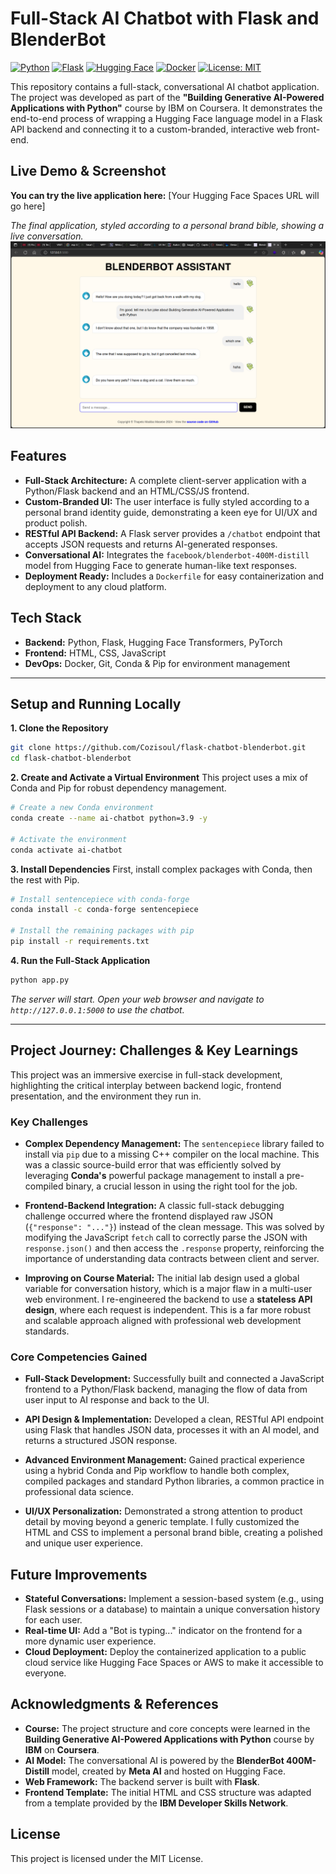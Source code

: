 # Full-Stack AI Chatbot with Flask and BlenderBot

[![Python](https://img.shields.io/badge/Python-3.9%2B-blue.svg)](https://www.python.org/)
[![Flask](https://img.shields.io/badge/Flask-3.0-black.svg)](https://flask.palletsprojects.com/)
[![Hugging Face](https://img.shields.io/badge/%F0%9F%A4%97%20Hugging%20Face-Transformers-yellow.svg)](https://huggingface.co/docs/transformers/index)
[![Docker](https://img.shields.io/badge/Docker-Ready-blue.svg)](https://www.docker.com/)
[![License: MIT](https://img.shields.io/badge/License-MIT-green.svg)](https://opensource.org/licenses/MIT)

This repository contains a full-stack, conversational AI chatbot application. The project was developed as part of the **"Building Generative AI-Powered Applications with Python"** course by IBM on Coursera. It demonstrates the end-to-end process of wrapping a Hugging Face language model in a Flask API backend and connecting it to a custom-branded, interactive web front-end.

## Live Demo & Screenshot

**You can try the live application here:** [Your Hugging Face Spaces URL will go here]

*The final application, styled according to a personal brand bible, showing a live conversation.*
![Final Application Screenshot](./final-app-screenshot.png) <!-- TODO: Add a screenshot of your final app and name it correctly! -->

## Features

*   **Full-Stack Architecture:** A complete client-server application with a Python/Flask backend and an HTML/CSS/JS frontend.
*   **Custom-Branded UI:** The user interface is fully styled according to a personal brand identity guide, demonstrating a keen eye for UI/UX and product polish.
*   **RESTful API Backend:** A Flask server provides a `/chatbot` endpoint that accepts JSON requests and returns AI-generated responses.
*   **Conversational AI:** Integrates the `facebook/blenderbot-400M-distill` model from Hugging Face to generate human-like text responses.
*   **Deployment Ready:** Includes a `Dockerfile` for easy containerization and deployment to any cloud platform.

## Tech Stack

*   **Backend:** Python, Flask, Hugging Face Transformers, PyTorch
*   **Frontend:** HTML, CSS, JavaScript
*   **DevOps:** Docker, Git, Conda & Pip for environment management

---

## Setup and Running Locally

**1. Clone the Repository**
```bash
git clone https://github.com/Cozisoul/flask-chatbot-blenderbot.git
cd flask-chatbot-blenderbot
```

**2. Create and Activate a Virtual Environment**
This project uses a mix of Conda and Pip for robust dependency management.

```bash
# Create a new Conda environment
conda create --name ai-chatbot python=3.9 -y

# Activate the environment
conda activate ai-chatbot
```

**3. Install Dependencies**
First, install complex packages with Conda, then the rest with Pip.
```bash
# Install sentencepiece with conda-forge
conda install -c conda-forge sentencepiece

# Install the remaining packages with pip
pip install -r requirements.txt
```

**4. Run the Full-Stack Application**
```bash
python app.py
```
*The server will start. Open your web browser and navigate to `http://127.0.0.1:5000` to use the chatbot.*

---

## Project Journey: Challenges & Key Learnings

This project was an immersive exercise in full-stack development, highlighting the critical interplay between backend logic, frontend presentation, and the environment they run in.

### Key Challenges

*   **Complex Dependency Management:** The `sentencepiece` library failed to install via `pip` due to a missing C++ compiler on the local machine. This was a classic source-build error that was efficiently solved by leveraging **Conda's** powerful package management to install a pre-compiled binary, a crucial lesson in using the right tool for the job.

*   **Frontend-Backend Integration:** A classic full-stack debugging challenge occurred where the frontend displayed raw JSON (`{"response": "..."}`) instead of the clean message. This was solved by modifying the JavaScript `fetch` call to correctly parse the JSON with `response.json()` and then access the `.response` property, reinforcing the importance of understanding data contracts between client and server.

*   **Improving on Course Material:** The initial lab design used a global variable for conversation history, which is a major flaw in a multi-user web environment. I re-engineered the backend to use a **stateless API design**, where each request is independent. This is a far more robust and scalable approach aligned with professional web development standards.

### Core Competencies Gained

*   **Full-Stack Development:** Successfully built and connected a JavaScript frontend to a Python/Flask backend, managing the flow of data from user input to AI response and back to the UI.

*   **API Design & Implementation:** Developed a clean, RESTful API endpoint using Flask that handles JSON data, processes it with an AI model, and returns a structured JSON response.

*   **Advanced Environment Management:** Gained practical experience using a hybrid Conda and Pip workflow to handle both complex, compiled packages and standard Python libraries, a common practice in professional data science.

*   **UI/UX Personalization:** Demonstrated a strong attention to product detail by moving beyond a generic template. I fully customized the HTML and CSS to implement a personal brand bible, creating a polished and unique user experience.

## Future Improvements

*   **Stateful Conversations:** Implement a session-based system (e.g., using Flask sessions or a database) to maintain a unique conversation history for each user.
*   **Real-time UI:** Add a "Bot is typing..." indicator on the frontend for a more dynamic user experience.
*   **Cloud Deployment:** Deploy the containerized application to a public cloud service like Hugging Face Spaces or AWS to make it accessible to everyone.

## Acknowledgments & References

*   **Course:** The project structure and core concepts were learned in the **Building Generative AI-Powered Applications with Python** course by **IBM** on **Coursera**.
*   **AI Model:** The conversational AI is powered by the **BlenderBot 400M-Distill** model, created by **Meta AI** and hosted on Hugging Face.
*   **Web Framework:** The backend server is built with **Flask**.
*   **Frontend Template:** The initial HTML and CSS structure was adapted from a template provided by the **IBM Developer Skills Network**.

## License
This project is licensed under the MIT License.